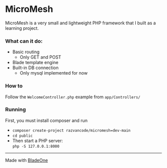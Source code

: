 # MicroMesh

MicroMesh is a very small and lightweight PHP framework that I built as a learning project.

### What can it do:
- Basic routing
  - Only GET and POST
- Blade template engine
- Built-in DB connection 
  - Only mysql implemented for now

### How to
Follow the `WelcomeController.php` example from `app/Controllers/` 

### Running

First, you must install composer and run  
- ```composer create-project razvancode/micromesh=dev-main```
- ```cd public```
- Then start a PHP server:  
  ```php -S 127.0.0.1:8000```

---
Made with [BladeOne](https://github.com/EFTEC/BladeOne)

